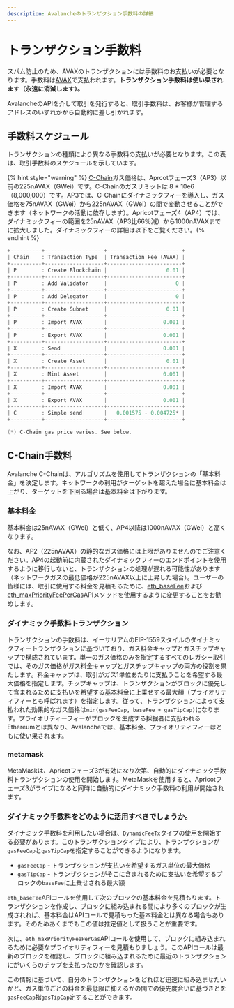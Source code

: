 ```yaml
---
description: Avalancheのトランザクション手数料の詳細
---
```


# トランザクション手数料

スパム防止のため、AVAXのトランザクションには手数料のお支払いが必要となります。手数料は[AVAX](../../#avalanche-avax-token)で支払われます。**トランザクション手数料は使い果されます（永遠に消滅します）。**

AvalancheのAPIを介して取引を発行すると、取引手数料は、お客様が管理するアドレスのいずれかから自動的に差し引かれます。

## 手数料スケジュール

トランザクションの種類により異なる手数料の支払いが必要となります。この表は、取引手数料のスケジュールを示しています。

{% hint style="warning" %}
[C-Chain](./#contract-chain-c-chain)ガス価格は、Aprcotフェーズ3（AP3）以前の225nAVAX（GWei）です。C-Chainのガスリミットは 8 \* 10e6（8,000,000）です。AP3では、C-Chainにダイナミックフィーを導入し、ガス価格を75nAVAX（GWei）から225nAVAX（GWei）の間で変動させることができます（ネットワークの活動に依存します）。Apricotフェーズ4（AP4）では、ダイナミックフィーの範囲を25nAVAX（AP3比66％減）から1000nAVAXまでに拡大しました。ダイナミックフィーの詳細は以下をご覧ください。{% endhint %}

```cpp
+----------+-------------------+------------------------+
| Chain    : Transaction Type  | Transaction Fee (AVAX) |
+----------+-------------------+------------------------+
| P        : Create Blockchain |                   0.01 |
+----------+-------------------+------------------------+
| P        : Add Validator     |                      0 |
+----------+-------------------+------------------------+
| P        : Add Delegator     |                      0 |
+----------+-------------------+------------------------+
| P        : Create Subnet     |                   0.01 |
+----------+-------------------+------------------------+
| P        : Import AVAX       |                  0.001 |
+----------+-------------------+------------------------+
| P        : Export AVAX       |                  0.001 |
+----------+-------------------+------------------------+
| X        : Send              |                  0.001 |
+----------+-------------------+------------------------+
| X        : Create Asset      |                   0.01 |
+----------+-------------------+------------------------+
| X        : Mint Asset        |                  0.001 |
+----------+-------------------+------------------------+
| X        : Import AVAX       |                  0.001 |
+----------+-------------------+------------------------+
| X        : Export AVAX       |                  0.001 |
+----------+-------------------+------------------------+
| C        : Simple send       |   0.001575 - 0.004725* |
+----------+-------------------+------------------------+

(*) C-Chain gas price varies. See below.
```

##  C-Chain手数料

Avalanche  C-Chainは、アルゴリズムを使用してトランザクションの「基本料金」を決定します。ネットワークの利用がターゲットを超えた場合に基本料金は上がり、ターゲットを下回る場合は基本料金は下がります。

### 基本料金

基本料金は25nAVAX（GWei）と低く、AP4以降は1000nAVAX（GWei）と高くなります。

なお、AP2（225nAVAX）の静的なガス価格には上限がありませんのでご注意ください。AP4の起動前に内蔵されたダイナミックフィーのエンドポイントを使用するように移行しないと、トランザクションの処理が遅れる可能性があります（ネットワークガスの最低価格が225nAVAX以上に上昇した場合）。ユーザーの皆様には、取引に使用する料金を見積もるために、[eth\_baseFee](https://github.com/ava-labs/avalanche-docs/tree/884d4ae1e6c69ff4b260feac1205fc8120bc0093/build/avalanchego-apis/contract-chain-c-chain-api/README.md#eth_basefee)および[eth\_maxPriorityFeePerGas](https://github.com/ava-labs/avalanche-docs/tree/884d4ae1e6c69ff4b260feac1205fc8120bc0093/build/avalanchego-apis/contract-chain-c-chain-api/README.md#eth_maxpriorityfeepergas)APIメソッドを使用するように変更することをお勧めします。

### ダイナミック手数料トランザクション

トランザクションの手数料は、イーサリアムのEIP-1559スタイルのダイナミックフィートランザクションに基づいており、ガス料金キャップとガスチップキャップで構成されています。単一のガス価格のみを指定するすべてのレガシー取引では、そのガス価格がガス料金キャップとガスチップキャップの両方の役割を果たします。料金キャップは、取引がガス1単位あたりに支払うことを希望する最大価格を指定します。チップキャップは、トランザクションがブロックに優先して含まれるために支払いを希望する基本料金に上乗せする最大額（プライオリティフィーとも呼ばれます）を指定します。従って、トランザクションによって支払われた効果的なガス価格は`min(gasFeeCap, baseFee + gasTipCap)`になります。プライオリティーフィーがブロックを生成する採掘者に支払われるEthereumとは異なり、Avalancheでは、基本料金、プライオリティフィーはともに使い果されます。

### metamask

MetaMaskは、Apricotフェーズ3が有効になり次第、自動的にダイナミック手数料トランザクションの使用を開始します。MetaMaskを使用すると、Apricotフェーズ3がライブになると同時に自動的にダイナミック手数料の利用が開始されます。

### ダイナミック手数料をどのように活用すべきでしょうか。

ダイナミック手数料を利用したい場合は、`DynamicFeeTx`タイプの使用を開始する必要があります。このトランザクションタイプにより、トランザクションが`gasFeeCap`と`gasTipCap`を指定することができるようになります。

* `gasFeeCap` - トランザクションが支払いを希望するガス単位の最大価格
* `gasTipCap` - トランザクションがそこに含まれるために支払いを希望するブロックの`baseFee`に上乗せされる最大額

`eth_baseFee`APIコールを使用して次のブロックの基本料金を見積もります。トランザクションを作成し、ブロックに組み込まれる間により多くのブロックが生成されれば、基本料金はAPIコールで見積もった基本料金とは異なる場合もあります。そのためあくまでもこの値は推定値として扱うことが重要です。

次に、`eth_maxPriorityFeePerGas`APIコールを使用して、ブロックに組み込まれるために必要なプライオリティフィーを見積もりましょう。このAPIコールは最新のブロックを確認し、ブロックに組み込まれるために最近のトランザクションにがいくらのチップを支払ったのかを確認します。

この情報に基づいて、自分のトランザクションをどれほど迅速に組み込ませたいかと、ガス単位ごとの料金を最低限に抑えるかの間での優先度合いに基づきとを`gasFeeCap`指`gasTipCap`定することができます。

